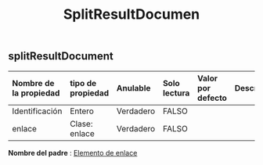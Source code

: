 ﻿---
title: SplitResultDocumen
second_title: Aspose.Cells Cloud Documen
type: docs
url: /es/specification/model/splitresultdocument/
description: "Aspose.Cells Especificación del modelo de nube: SplitResultDocument. Maneje sin esfuerzo Excel y otros documentos de hoja de cálculo con funciones como abrir, generar, editar, dividir, fusionar, comparar y convertir."
weight: 50
kwords: Excel, Office Nube, REST API, Hoja de cálculo, PDF, CSV, Json, Markdwon, SplitResultDocument
---
## **splitResultDocument**

 

| Nombre de la propiedad| tipo de propiedad| Anulable| Solo lectura| Valor por defecto| Descripción|
|:- |:- |:- |:- |:- |:- |
| Identificación| Entero| Verdadero| FALSO|||
| enlace| Clase: enlace| Verdadero| FALSO|||

**Nombre del padre** : [Elemento de enlace](linkelement)


